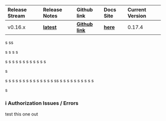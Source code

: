 








| Release Stream | Release Notes |Github link | Docs Site |  Current Version 
| :---------------------- | :----------------------- |:----------------------- |:-----------------|:----------------
| v0.16.x | [**latest**](#16x)  | [**Github link**](https://github.com/hyperledger/composer) |[**here**](https://hyperledger.github.io/composer/next/) | 0.17.4 |



s
ss

s
s
s
s



s
s
s
s
s
s
s
s
s
s
s
s

s

s
s
s
s
s
s
s
s
s
s
s
s
s
s
ss
s
s
s
s
s
s
s
s
s
s

s






























<a name="16x"></a>

### :information_source:  Authorization Issues / Errors

test this one out

<a name="17x"></a>
